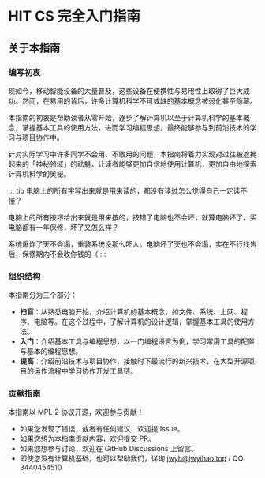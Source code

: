 # HIT CS 完全入门指南

## 关于本指南

### 编写初衷

现如今，移动智能设备的大量普及，这些设备在便携性与易用性上取得了巨大成功。然而，在易用的背后，许多计算机科学不可或缺的基本概念被弱化甚至隐藏。

本指南的初衷是帮助读者从零开始，逐步了解计算机以至于计算机科学的基本概念，掌握基本工具的使用方法，进而学习编程思想，最终能够参与到前沿技术的学习与项目协作中。

针对实际学习中许多同学不会用、不敢用的问题，本指南将着力实现对过往被遮掩起来的「神秘领域」的祛魅，让读者能够更加自信地使用计算机，更加自由地探索计算机科学的奥秘。

::: tip
电脑上的所有字写出来就是用来读的，都没有读过怎么觉得自己一定读不懂？

电脑上的所有按钮给出来就是用来按的，按错了电脑也不会坏，就算电脑坏了，买电脑都有一年保修，坏了又怎么样？

系统爆炸了天不会塌，重装系统没那么吓人。电脑坏了天也不会塌，实在不行找售后，保修期内不会收你钱的（
:::

### 组织结构

本指南分为三个部分：

- **扫盲**：从熟悉电脑开始，介绍计算机的基本概念，如文件、系统、上网、程序、电脑等。在这个过程中，了解计算机的设计逻辑，掌握基本工具的使用方法。
- **入门**：介绍基本工具与编程思想，以一门编程语言为例，学习常用工具的配置与基本的编程思想。
- **提高**：介绍前沿技术与项目协作，接触时下最流行的新兴技术，在大型开源项目的运作流程中学习协作开发工具链。

### 贡献指南

本指南以 MPL-2 协议开源，欢迎参与贡献！

- 如果您发现了错误，或者有任何建议，欢迎提 Issue。
- 如果您想为本指南贡献内容，欢迎提交 PR。
- 如果您想参与讨论，欢迎在 GitHub Discussions 上留言。
- 即使您没有计算机基础，也可以帮助我们，详询 [jwyh@jwyihao.top](maito://jwyh@jwyihao.top) / QQ 3440454510
